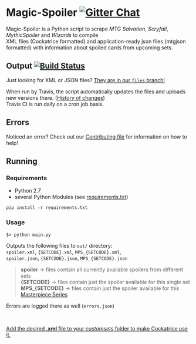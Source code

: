 # Magic-Spoiler [![Gitter Chat](https://img.shields.io/gitter/room/Cockatrice/Magic-Spoiler.svg)](https://gitter.im/Cockatrice/Magic-Spoiler) #

Magic-Spoiler is a Python script to scrape <i>MTG Salvation</i>, <i>Scryfall</i>, <i>MythicSpoiler</i> and <i>Wizards</i> to compile<br>
XML files (Cockatrice formatted) and application-ready json files (mtgjson formatted) with information about spoiled cards from upcoming sets.

## Output [![Build Status](https://travis-ci.org/Cockatrice/Magic-Spoiler.svg?branch=master)](https://travis-ci.org/Cockatrice/Magic-Spoiler) ##
Just looking for XML or JSON files?  [They are in our `files` branch!](https://github.com/Cockatrice/Magic-Spoiler/tree/files) 

When run by Travis, the script automatically updates the files and uploads new versions there. ([History of changes](https://github.com/Cockatrice/Magic-Spoiler/commits/files))<br>
Travis CI is run daily on a cron job basis.

## Errors ##
Noticed an error?  Check out our [Contributing file](https://github.com/Cockatrice/Magic-Spoiler/blob/master/.github/CONTRIBUTING.md) for information on how to help!

## Running ##

### Requirements ###
 * Python 2.7
 * several Python Modules (see [requirements.txt](https://github.com/Cockatrice/Magic-Spoiler/blob/master/requirements.txt))

```
pip install -r requirements.txt
```

### Usage ###
 
```
$> python main.py
```

Outputs the following files to `out/` directory:<br>
`spoiler.xml`, `{SETCODE}.xml`, `MPS_{SETCODE}.xml`,<br>
`spoiler.json`, `{SETCODE}.json`, `MPS_{SETCODE}.json`
> **spoiler** → files contain all currently available spoilers from different sets<br>
> **{SETCODE}** → files contain just the spoiler available for this single set<br>
> **MPS_{SETCODE}** → files contain just the spoiler available for this [Masterpiece Series](http://magic.wizards.com/en/articles/archive/making-magic/masterpiece-series-2016-09-12)

Errors are logged there as well (`errors.json`)

<br>

[Add the desired <b>.xml</b> file to your <i>customsets</i> folder to make Cockatrice use it.](https://github.com/Cockatrice/Cockatrice/wiki/Custom-Cards-&-Sets#to-add-custom-sets-follow-these-steps)

